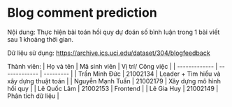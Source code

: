 # Blog comment prediction

Nội dung: Thực hiện bài toán hồi quy dự đoán số bình luận trong 1 bài viết sau 1 khoảng thời gian.

Dữ liệu sử dụng: https://archive.ics.uci.edu/dataset/304/blogfeedback

Thành viên:
| Họ và tên      | Mã sinh viên      |  Vị trí/ Công việc |
| ------------- | ------------- |  --------- |
| Trần Minh Đức | 21002134 |  Leader + Tìm hiểu và xây dựng thuật toán |
| Nguyễn Mạnh Tuấn | 21002179 | Xây dựng mô hình hồi quy |
| Lê Quốc Lâm | 21002153 | Frontend |
| Lê Gia Huy | 21002149  | Phân tích dữ liệu |


